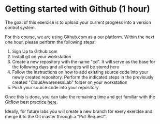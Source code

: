 # Getting started with Github (1 hour)

The goal of this exercise is to upload your current progress into a version control system.

For this course, we are using Github.com as a our platform. Within the next one hour, please perform the following steps:

1. Sign Up to Github.com
1. Install git on your workstation
1. Create a new repository with the name "cd". It will serve as the base for the following days and all changes will be stored here
1. Follow the instructions on how to add existing source code into your newly created repository. Perform the indicated steps in the previously created "CloudAwarenessLab" folder on your workstation
1. Push your source code into your repository

Once this is done, you can take the remaining time and get familiar with the Gitflow best practice [here](https://guides.github.com/introduction/flow/).

Ideally, for future labs you will create a new branch for exery exercise and merge it to the Git master through a "Pull Request".

